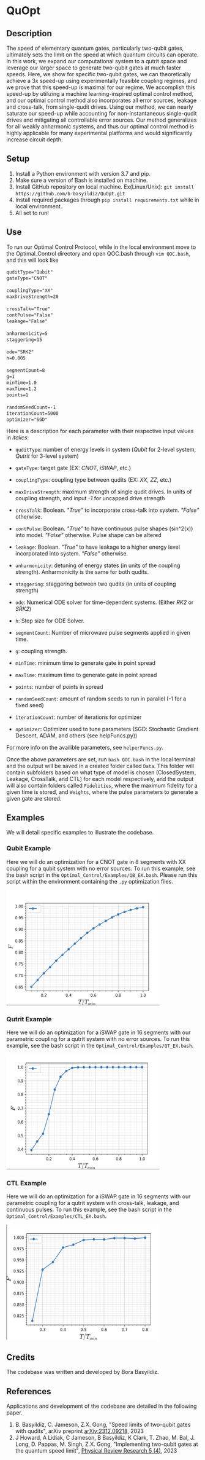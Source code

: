 # QuOpt

## Description
The speed of elementary quantum gates, particularly two-qubit gates, ultimately sets the limit on the speed at which quantum circuits can operate. In this work, we expand our computational system to a qutrit space and leverage our larger space to generate two-qubit gates at much faster speeds. Here, we show for specific two-qubit gates, we can theoretically achieve a 3x speed-up using experimentally feasible coupling regimes, and we prove that this speed-up is maximal for our regime. We accomplish this speed-up by utilizing a machine learning-inspired optimal control method, and our optimal control method also incorporates all error sources, leakage and cross-talk, from single-qudit drives. Using our method, we can nearly saturate our speed-up while accounting for non-instantaneous single-qudit drives and mitigating all controllable error sources. Our method generalizes for all weakly anharmonic systems, and thus our optimal control method is highly applicable for many experimental platforms and would significantly increase circuit depth. 

## Setup
1. Install a Python environment with version 3.7 and pip.
2. Make sure a version of Bash is installed on machine. 
3. Install GitHub repository on local machine. Ex(Linux/Unix): `git install https://github.com/b-basyildiz/QuOpt.git`
4. Install required packages through `pip install requirements.txt` while in local environment.
5. All set to run! 

## Use
To run our Optimal Control Protocol, while in the local environment move to the Optimal_Control directory and open QOC.bash through `vim QOC.bash`, and this will look like
```vim
quditType="Qubit" 
gateType="CNOT" 

couplingType="XX"
maxDriveStrength=20

crossTalk="True" 
contPulse="False"
leakage="False"

anharmonicity=5 
staggering=15

ode="SRK2" 
h=0.005 

segmentCount=8
g=1 
minTime=1.0 
maxTime=1.2
points=1

randomSeedCount=-1 
iterationCount=5000 
optimizer="SGD" 
```

Here is a description for each parameter with their respective input values in *italics*:
- `quditType`: number of energy levels in system (*Qubit* for 2-level system, *Qutrit* for 3-level system)
- `gateType`: target gate (EX: *CNOT*, *iSWAP*, etc.)

- `couplingType`: coupling type between qudits (EX: *XX*, *ZZ*, etc.)
- `maxDriveStrength`: maximum strength of single qudit drives. In units of coupling strength, and input *-1* for uncapped drive strength
  
- `crossTalk`: Boolean. *"True"* to incorporate cross-talk into system. *"False"* otherwise.
- `contPulse`: Boolean. *"True"* to have continuous pulse shapes (sin^2(x)) into model. *"False"* otherwise. Pulse shape can be altered
- `leakage`: Boolean. *"True"* to have leakage to a higher energy level incorporated into system. *"False"* otherwise.

- `anharmonicity`: detuning of energy states (in units of the coupling strength). Anharmonicity is the same for both qudits.
- `staggering`: staggering between two qudits (in units of coupling strength)

- `ode`: Numerical ODE solver for time-dependent systems. (Either *RK2* or *SRK2*)
- `h`: Step size for ODE Solver.

- `segmentCount`: Number of microwave pulse segments applied in given time.
- `g`: coupling strength.
- `minTime`: minimum time to generate gate in point spread
- `maxTime`: maximum time to generate gate in point spread
- `points`: number of points in spread

- `randomSeedCount`: amount of random seeds to run in parallel (-1 for a fixed seed)
- `iterationCount`: number of iterations for optimizer
- `optimizer`: Optimizer used to tune parameters (SGD: Stochastic Gradient Descent, ADAM, and others (see helpFuncs.py))

For more info on the availible parameters, see `helperFuncs.py`. 



Once the above parameters are set, run `bash QOC.bash` in the local terminal and the output will be saved in a created folder called `Data`. This folder will contain subfolders based on what type of model is chosen (ClosedSystem, Leakage, CrossTalk, and CTL) for each model respectively, and the output will also contain folders called `Fidelities`, where the maximum fidelity for a given time is stored, and `Weights`, where the pulse parameters to generate a given gate are stored. 

## Examples
We will detail specific examples to illustrate the codebase. 

### Qubit Example
Here we will do an optimization for a CNOT gate in 8 segments with XX coupling for a qubit system with no error sources. To run this example, see the bash script in the `Optimal_Control/Examples/QB_EX.bash`. Please run this script within the environment containing the `.py` optimization files. 

  <img src="Images/CNOT_8.png" alt="Optimization for qubit CNOT gate" width="400" height="300">

### Qutrit Example 
Here we will do an optimization for a iSWAP gate in 16 segments with our parametric coupling for a qutrit system with no error sources. To run this example, see the bash script in the `Optimal_Control/Examples/QT_EX.bash`. 

 <img src="Images/QT_16.png" alt="Optimization for qubit CNOT gate" width="400" height="300">

### CTL Example 
Here we will do an optimization for a iSWAP gate in 16 segments with our parametric coupling for a qutrit system with cross-talk, leakage, and continuous pulses. To run this example, see the bash script in the `Optimal_Control/Examples/CTL_EX.bash`. 

<img src="Images/CTL.png" alt="Optimization for qubit CNOT gate" width="400" height="300">

## Credits 
The codebase was written and developed by Bora Basyildiz.  

## References
Applications and development of the codebase are detailed in the following paper. 
1. B. Basyildiz, C. Jameson, Z.X. Gong, "Speed limits of two-qubit gates with qudits", arXiv preprint [arXiv:2312.09218](https://arxiv.org/pdf/2312.09218), 2023
2. J Howard, A Lidiak, C Jameson, B Basyildiz, K Clark, T. Zhao, M. Bal, J. Long, D. Pappas, M. Singh, Z.X. Gong, "Implementing two-qubit gates at the quantum speed limit", [Physical Review Research 5 (4)](https://arxiv.org/pdf/2206.07716), 2023
